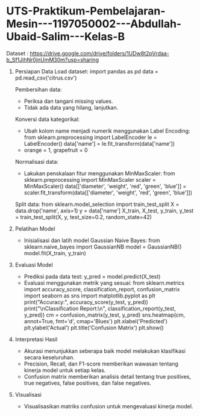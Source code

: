 # UTS-Praktikum-Pembelajaran-Mesin---1197050002---Abdullah-Ubaid-Salim---Kelas-B

Dataset : https://drive.google.com/drive/folders/1UDw8t2pVrdaa-b_Sf1JihNr0jnUmM30m?usp=sharing
1.	Persiapan Data
    Load dataset:
    import pandas as pd
    data = pd.read_csv('citrus.csv')

    Pembersihan data:
    -	Periksa dan tangani missing values.
    -	Tidak ada data yang hilang, lanjutkan.

    Konversi data kategorikal:
    -	Ubah kolom name menjadi numerik menggunakan Label Encoding:
      from sklearn.preprocessing import LabelEncoder
      le = LabelEncoder()
      data['name'] = le.fit_transform(data['name'])
    -	orange = 1, grapefruit = 0

    Normalisasi data:
    -	Lakukan penskalaan fitur menggunakan MinMaxScaler:
      from sklearn.preprocessing import MinMaxScaler
      scaler = MinMaxScaler()
      data[['diameter', 'weight', 'red', 'green', 'blue']] = scaler.fit_transform(data[['diameter', 'weight', 'red', 'green', 'blue']])

    Split data:
      from sklearn.model_selection import train_test_split
      X = data.drop('name', axis=1)
      y = data['name']
      X_train, X_test, y_train, y_test = train_test_split(X, y, test_size=0.2, random_state=42)
2.	Pelatihan Model
    -	Inisialisasi dan latih model Gaussian Naive Bayes:
      from sklearn.naive_bayes import GaussianNB
      model = GaussianNB()
      model.fit(X_train, y_train)

3.	Evaluasi Model
    -	Prediksi pada data test:
      y_pred = model.predict(X_test)
    -	Evaluasi menggunakan metrik yang sesuai:
      from sklearn.metrics import accuracy_score, classification_report, confusion_matrix
      import seaborn as sns
      import matplotlib.pyplot as plt
      print("Accuracy:", accuracy_score(y_test, y_pred))
      print("\nClassification Report:\n", classification_report(y_test, y_pred))
      cm = confusion_matrix(y_test, y_pred)
      sns.heatmap(cm, annot=True, fmt='d', cmap='Blues')
      plt.xlabel('Predicted')
      plt.ylabel('Actual')
      plt.title('Confusion Matrix')
      plt.show()

4.	Interpretasi Hasil
    -	Akurasi menunjukkan seberapa baik model melakukan klasifikasi secara keseluruhan.
    -	Precision, Recall, dan F1-score memberikan wawasan tentang kinerja model untuk setiap kelas.
    -	Confusion matrix memberikan analisis detail tentang true positives, true negatives, false positives, dan false negatives.

5.	Visualisasi
    -	Visualisasikan matriks confusion untuk mengevaluasi kinerja model.
